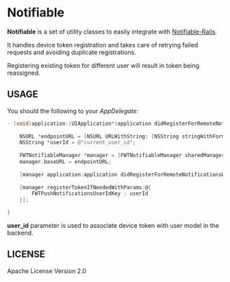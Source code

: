# Notifiable

<b>Notifiable</b> is a set of utility classes to easily integrate with
<a href="https://github.com/FutureWorkshops/Notifiable-Rails">Notifiable-Rails</a>.

It handles device token registration and takes care of retrying failed requests and avoiding duplicate registrations.

Registering existing token for different user will result in token being reassigned.

## USAGE

You should the following to your <i>AppDelegate</i>:

```objectivec
- (void)application:(UIApplication*)application didRegisterForRemoteNotificationsWithDeviceToken:(NSData*)deviceToken {
	
    NSURL *endpointURL = [NSURL URLWithString: [NSString stringWithFormat:@"http://HOST/device_tokens"]];
    NSString *userId = @"current_user_id";
    
    FWTNotifiableManager *manager = [FWTNotifiableManager sharedManager];
    manager.baseURL = endpointURL;
    
    [manager application:application didRegisterForRemoteNotificationsWithDeviceToken:deviceToken];
    
	[manager registerTokenIfNeededWithParams:@{
        FWTPushNotificationsUserIdKey : userId
    }];

}
```
<b>user_id</b> parameter is used to associate device token with user model in the backend.


## LICENSE

Apache License Version 2.0